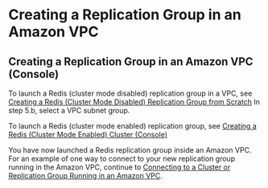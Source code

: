# Creating a Replication Group in an Amazon VPC<a name="VPCs.CreatingReplGroup"></a>

## Creating a Replication Group in an Amazon VPC \(Console\)<a name="VPCs.CreatingReplGroup.CON"></a>

To launch a Redis \(cluster mode disabled\) replication group in a VPC, see [Creating a Redis \(Cluster Mode Disabled\) Replication Group from Scratch](Replication.CreatingReplGroup.NoExistingCluster.Classic.md) In step 5\.b, select a VPC subnet group\.

To launch a Redis \(cluster mode enabled\) replication group, see [Creating a Redis \(Cluster Mode Enabled\) Cluster \(Console\)](Replication.CreatingReplGroup.NoExistingCluster.Cluster.md#Replication.CreatingReplGroup.NoExistingCluster.Cluster.CON) 

You have now launched a Redis replication group inside an Amazon VPC\. For an example of one way to connect to your new replication group running in the Amazon VPC, continue to [Connecting to a Cluster or Replication Group Running in an Amazon VPC](VPCs.Connecting.md)\.